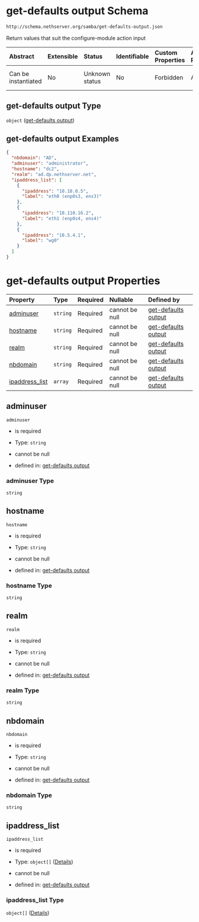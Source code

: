 # get-defaults output Schema

```txt
http://schema.nethserver.org/samba/get-defaults-output.json
```

Return values that suit the configure-module action input

| Abstract            | Extensible | Status         | Identifiable | Custom Properties | Additional Properties | Access Restrictions | Defined In                                                                        |
| :------------------ | :--------- | :------------- | :----------- | :---------------- | :-------------------- | :------------------ | :-------------------------------------------------------------------------------- |
| Can be instantiated | No         | Unknown status | No           | Forbidden         | Allowed               | none                | [get-defaults-output.json](samba/get-defaults-output.json "open original schema") |

## get-defaults output Type

`object` ([get-defaults output](get-defaults-output.md))

## get-defaults output Examples

```json
{
  "nbdomain": "AD",
  "adminuser": "administrator",
  "hostname": "dc2",
  "realm": "ad.dp.nethserver.net",
  "ipaddress_list": [
    {
      "ipaddress": "10.18.0.5",
      "label": "eth0 (enp0s3, ens3)"
    },
    {
      "ipaddress": "10.110.16.2",
      "label": "eth1 (enp0s4, ens4)"
    },
    {
      "ipaddress": "10.5.4.1",
      "label": "wg0"
    }
  ]
}
```

# get-defaults output Properties

| Property                           | Type     | Required | Nullable       | Defined by                                                                                                                                                       |
| :--------------------------------- | :------- | :------- | :------------- | :--------------------------------------------------------------------------------------------------------------------------------------------------------------- |
| [adminuser](#adminuser)            | `string` | Required | cannot be null | [get-defaults output](get-defaults-output-properties-adminuser.md "http://schema.nethserver.org/samba/get-defaults-output.json#/properties/adminuser")           |
| [hostname](#hostname)              | `string` | Required | cannot be null | [get-defaults output](get-defaults-output-properties-hostname.md "http://schema.nethserver.org/samba/get-defaults-output.json#/properties/hostname")             |
| [realm](#realm)                    | `string` | Required | cannot be null | [get-defaults output](get-defaults-output-properties-realm.md "http://schema.nethserver.org/samba/get-defaults-output.json#/properties/realm")                   |
| [nbdomain](#nbdomain)              | `string` | Required | cannot be null | [get-defaults output](get-defaults-output-properties-nbdomain.md "http://schema.nethserver.org/samba/get-defaults-output.json#/properties/nbdomain")             |
| [ipaddress\_list](#ipaddress_list) | `array`  | Required | cannot be null | [get-defaults output](get-defaults-output-properties-ipaddress_list.md "http://schema.nethserver.org/samba/get-defaults-output.json#/properties/ipaddress_list") |

## adminuser



`adminuser`

*   is required

*   Type: `string`

*   cannot be null

*   defined in: [get-defaults output](get-defaults-output-properties-adminuser.md "http://schema.nethserver.org/samba/get-defaults-output.json#/properties/adminuser")

### adminuser Type

`string`

## hostname



`hostname`

*   is required

*   Type: `string`

*   cannot be null

*   defined in: [get-defaults output](get-defaults-output-properties-hostname.md "http://schema.nethserver.org/samba/get-defaults-output.json#/properties/hostname")

### hostname Type

`string`

## realm



`realm`

*   is required

*   Type: `string`

*   cannot be null

*   defined in: [get-defaults output](get-defaults-output-properties-realm.md "http://schema.nethserver.org/samba/get-defaults-output.json#/properties/realm")

### realm Type

`string`

## nbdomain



`nbdomain`

*   is required

*   Type: `string`

*   cannot be null

*   defined in: [get-defaults output](get-defaults-output-properties-nbdomain.md "http://schema.nethserver.org/samba/get-defaults-output.json#/properties/nbdomain")

### nbdomain Type

`string`

## ipaddress\_list



`ipaddress_list`

*   is required

*   Type: `object[]` ([Details](get-defaults-output-properties-ipaddress_list-items.md))

*   cannot be null

*   defined in: [get-defaults output](get-defaults-output-properties-ipaddress_list.md "http://schema.nethserver.org/samba/get-defaults-output.json#/properties/ipaddress_list")

### ipaddress\_list Type

`object[]` ([Details](get-defaults-output-properties-ipaddress_list-items.md))
